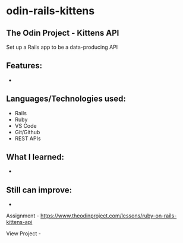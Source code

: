 # odin-rails-kittens
## The Odin Project - Kittens API

Set up a Rails app to be a data-producing API

## Features:
 - 

## Languages/Technologies used:
 - Rails 
 - Ruby
 - VS Code
 - Git/Github
 - REST APIs

## What I learned:
 - 
 
## Still can improve:
 - 

Assignment - https://www.theodinproject.com/lessons/ruby-on-rails-kittens-api

View Project  - 
